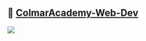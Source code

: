 ## 🔗 <a href="https://zech-chi.github.io/ColmarAcademy-Web-Dev/">ColmarAcademy-Web-Dev</a>

<img src="https://github.com/zech-chi/ColmarAcademy-Web-Dev/blob/main/colmar-academy-spec.png"/>
